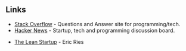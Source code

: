 ## Links

- [Stack Overflow](https://stackoverflow.com) - Questions and Answer site for programming/tech.
- [Hacker News](https://news.ycombinator.com/) - Startup, tech and programming discussion board. 
* [The Lean Startup](http://www.amazon.com/The-Lean-Startup-Entrepreneurs-ebook/dp/B004J4XGN6/ref=tmm_kin_title_0) - Eric Ries
